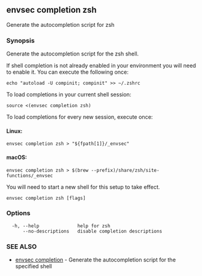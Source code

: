 ## envsec completion zsh

Generate the autocompletion script for zsh

### Synopsis

Generate the autocompletion script for the zsh shell.

If shell completion is not already enabled in your environment you will need
to enable it.  You can execute the following once:

	echo "autoload -U compinit; compinit" >> ~/.zshrc

To load completions in your current shell session:

	source <(envsec completion zsh)

To load completions for every new session, execute once:

#### Linux:

	envsec completion zsh > "${fpath[1]}/_envsec"

#### macOS:

	envsec completion zsh > $(brew --prefix)/share/zsh/site-functions/_envsec

You will need to start a new shell for this setup to take effect.


```
envsec completion zsh [flags]
```

### Options

```
  -h, --help              help for zsh
      --no-descriptions   disable completion descriptions
```

### SEE ALSO

* [envsec completion](envsec_completion.md)	 - Generate the autocompletion script for the specified shell

